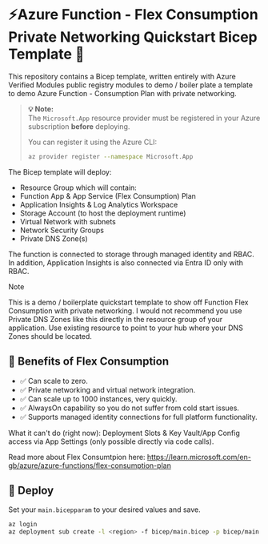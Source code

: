# ⚡Azure Function - Flex Consumption Private Networking Quickstart Bicep Template 💪

This repository contains a Bicep template, written entirely with Azure Verified Modules public registry modules to demo / boiler plate a template to demo Azure Function - Consumption Plan with private networking. 

> **💡 Note:**  
> The `Microsoft.App` resource provider must be registered in your Azure subscription **before** deploying.
>  
> You can register it using the Azure CLI:  
> 
> ```bash
> az provider register --namespace Microsoft.App
> ```

The Bicep template will deploy: 

- Resource Group which will contain:
- Function App & App Service (Flex Consumption) Plan
- Application Insights & Log Analytics Workspace
- Storage Account (to host the deployment runtime)
- Virtual Network with subnets
- Network Security Groups 
- Private DNS Zone(s)

The function is connected to storage through managed identity and RBAC. In addition, Application Insights is also connected via Entra ID only with RBAC.

> [!NOTE]  
> This is a demo / boilerplate quickstart template to show off Function Flex Consumption with private networking. I would not recommend you use Private DNS Zones like this directly in the resource group of your application. Use existing resource to point to your hub where your DNS Zones should be located.

## 📃 Benefits of Flex Consumption 

- ✅ Can scale to zero.
- ✅ Private networking and virtual network integration.
- ✅ Can scale up to 1000 instances, very quickly.
- ✅ AlwaysOn capability so you do not suffer from cold start issues.
- ✅ Supports managed identity connections for full platform functionality.

What it can't do (right now): Deployment Slots & Key Vault/App Config access via App Settings (only possible directly via code calls).

Read more about Flex Consumtpion here: https://learn.microsoft.com/en-gb/azure/azure-functions/flex-consumption-plan

## 🚀 Deploy

Set your `main.bicepparam` to your desired values and save.

```bash
az login
az deployment sub create -l <region> -f bicep/main.bicep -p bicep/main.bicepparam
```